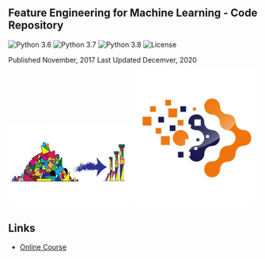 ﻿## Feature Engineering for Machine Learning - Code Repository

![Python 3.6](https://img.shields.io/badge/python-3.6-success.svg)
![Python 3.7](https://img.shields.io/badge/python-3.7-success.svg)
![Python 3.8](https://img.shields.io/badge/python-3.8-success.svg)
![License](https://img.shields.io/badge/license-BSD-success.svg)

Published November, 2017
Last Updated Decemver, 2020

[<img src="./feml_logo.png" width="248">](https://www.udemy.com/course/feature-engineering-for-machine-learning/?referralCode=A855148E05283015CF06)  [<img src="./trainindata.png" width="248">](https://www.trainindata.com)

## Links

- [Online Course](https://www.udemy.com/course/feature-engineering-for-machine-learning/?referralCode=A855148E05283015CF06)

